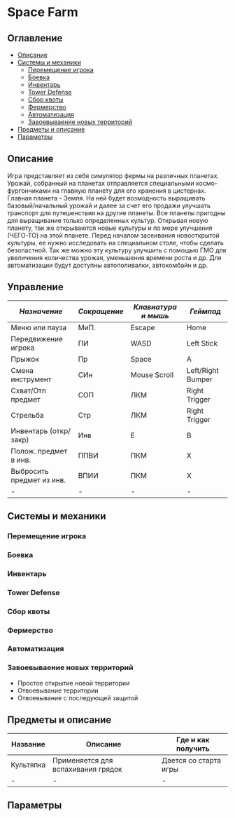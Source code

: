 # Space Farm

## Оглавление
  * [Описание](#описание)
  * [Системы и механики](#системы-и-механики)
    * [Перемещение игрока](#перемещение-игрока)
    * [Боевка](#боевка)
    * [Инвентарь](#инвентарь)
    * [Tower Defense](#tower-defense)
    * [Сбор квоты](#сбор-квоты)
    * [Фермерство](#фермерство)
    * [Автоматизация](#автоматизация)
    * [Завоевываение новых территорий](#завоевываение-новых-территорий)
  * [Предметы и описание](#предметы-и-описание)
  * [Параметры](#параметры)

## Описание
Игра представляет из себя симулятор фермы на различных планетах. Урожай, собранный на планетах отправляется специальными космо-фургончиками на главную планету для его хранения в цистернах.
Главная планета - Земля. На ней будет возмодность выращивать базовый/начальный урожай и далее за счет его продажи улучшать транспорт для путешенствия на другие планеты.
Все планеты пригодны для выращивание только определенных культур. Открывая новую планету, так же открываются новые культуры и по мере улучшения (ЧЕГО-ТО) на этой планете.
Перед началом засеивания новооткрытой культуры, ее нужно исследовать на специальном столе, чтобы сделать безопастной. Так же можно эту культуру улучшить с помощью ГМО для увеличения количества урожая, уменьшения времени роста и др.
Для автоматизации будут доступны автополивалки, автокомбайн и др.

## Управление
| *Назначение*              | *Сокращение* | *Клавиатура и мышь* | *Геймпад*          |
| ------------------------- | ------------ | ------------------- | ------------------ |
| Меню или пауза            | МиП.         | Escape              | Home               |
| Передвижение игрока       | ПИ           | WASD                | Left Stick         |
| Прыжок                    | Пр           | Space               | A                  |
| Смена инструмент          | СИн          | Mouse Scroll        | Left/Right Bumper  |
| Схват/Отп предмет         | СОП          | ЛКМ                 | Right Trigger      |
| Стрельба                  | Стр          | ЛКМ                 | Right Trigger      |
| Инвентарь (откр/закр)     | Инв          | E                   | B                  |
| Полож. предмет в инв.     | ППВИ         | ПКМ                 | Х                  |
| Выбросить предмет из инв. | ВПИИ         | ПКМ                 | X                  |
| - | - | - | - |

## Системы и механики
### Перемещение игрока
### Боевка
### Инвентарь
### Tower Defense
### Сбор квоты
### Фермерство
### Автоматизация
### Завоевываение новых территорий
  * Простое открытие новой территории
  * Отвоевывание территории
  * Отвоевывание с последующей защитой

## Предметы и описание
| Название     | Описание     | Где и как получить |
| ------------ | ------------ | ------------------ |
| Культяпка    | Применяется для вспахивания грядок | Дается со старта игры |
| - | - | - | - |

## Параметры
